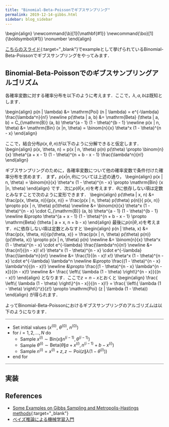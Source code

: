```yaml
---
title: "Binomial-Beta-Poissonでギブスサンプリング"
permalink: 2019-12-14-gibbs.html
sidebar: blog_sidebar
---
```


\begin{align}
\newcommand{\b}[1]{\mathbf{#1}}
\newcommand{\bo}[1]{\boldsymbol{#1}} \nonumber
\end{align}

[こちらのスライド][gibbs]{:target="_blank"}でexampleとして挙げられているBinomial-Beta-Poissonでギブスサンプリングをやってみます．

## Binomial-Beta-Poissonでのギブスサンプリングアルゴリズム

各確率変数に対する確率分布を以下のように考えます．ここで，$\lambda, a, b$は既知とします．

\begin{align}
p(n | \lambda) &= \mathrm{Poi} (n | \lambda) = e^{-\lambda} \frac{\lambda^n}{n!} \newline
p(\theta | a, b) &= \mathrm{Beta} (\theta | a, b) = C_{\mathrm{B}} (a, b) \theta^{a - 1} (1 - \theta)^{b - 1} \newline
p(x | n, \theta) &= \mathrm{Bin} (x |n, \theta) = \binom{n}{x} \theta^x (1 - \theta)^{n - x}
\end{align}

ここで，結合分布$p(x, \theta, n)$が以下のように分解できると仮定します．
\begin{align}
p(x, \theta, n) = p(x | n, \theta) p(n) p(\theta) \propto \binom{n}{x} \theta^{a + x - 1} (1 - \theta)^{n + b - x - 1} \frac{\lambda^n}{n!}
\end{align}

ギブスサンプリングのために，各確率変数について他の確率変数で条件付けた確率分布を求めます．
まず，$p(x | n, \theta)$については上述の通り，
\begin{align}
p(x | n, \theta) = \binom{n}{x} \theta^x (1 - \theta)^{n - x} \propto \mathrm{Bin} (x |n, \theta)
\end{align}
です．次に$p(\theta | x, n)$を考えます．$\theta$に依存しない項は定数とみなすことで次のように変形できます．
\begin{align}
p(\theta | x, n)
&= \frac{p(x, \theta, n)}{p(x, n)} = \frac{p(x | n, \theta) p(\theta) p(n)}{ p(x, n)} \propto p(x | n, \theta) p(\theta) \newline
&= \binom{n}{x} \theta^x (1 - \theta)^{n - x} \cdot C_{\mathrm{B}} (a, b) \theta^{a - 1} (1 - \theta)^{b - 1} \newline
&\propto \theta^{a + x - 1} (1 - \theta)^{n + b - x - 1} \propto \mathrm{Beta} (\theta | a + x, n + b - x)
\end{align}
最後に$p(n | \theta, x)$を考えます．$n$に依存しない項は定数とみなすと
\begin{align}
p(n | \theta, x) 
&= \frac{p(x, \theta, n)}{p(\theta, x)} = \frac{p(x | n, \theta) p(\theta) p(n)}{p(\theta, x)} \propto p(x | n, \theta) p(n) \newline
&= \binom{n}{x} \theta^x (1 - \theta)^{n - x} \cdot e^{-\lambda} \frac{\lambda^n}{n!} \newline
&= \frac{n!}{(n - x)! x!} \theta^x (1 - \theta)^{n - x} \cdot e^{-\lambda} \frac{\lambda^n}{n!} \newline
&= \frac{1}{(n - x)! x!} \theta^x (1 - \theta)^{n - x} \cdot e^{-\lambda} \lambda^n \newline
&\propto \frac{(1 - \theta)^{n - x} \lambda^n}{(n - x)!} \newline
&\propto \frac{(1 - \theta)^{n - x} \lambda^{n - x}}{(n - x)!} \newline
&= \frac{ \left\\{ \lambda (1 - \theta) \right\\}^{n - x}}{(n - x)!}
\end{align}
となります．ここで$z = n - x$とおくと
\begin{align}
\frac{ \left\\{ \lambda (1 - \theta) \right\\}^{n - x}}{(n - x)!} = \frac{ \left\\{ \lambda (1 - \theta) \right\\}^z}{z!} \propto \mathrm{Poi} (z | \lambda (1 - \theta))
\end{align}
が得られます．

よってBinomial-Beta-Poissonにおけるギブスサンプリングのアルゴリズムは以下のようになります．

<div style="border-bottom: 1px solid gray;"></div>

- Set initial values ($x^{(0)}$, $\theta^{(0)}$, $n^{(0)}$)
- for $i = 1, 2, \ldots, N$ do
    - Sample $x^{(i)} \sim \mathrm{Bin} (x \|n^{(i - 1)}, \theta^{(i - 1)})$
    - Sample $\theta^{(i)} \sim \mathrm{Beta} (\theta \| a + x^{(i)}, n^{(i - 1)} + b - x^{(i)})$
    - Sample $n^{(i)} = x^{(i)} + z, z \sim \mathrm{Poi} (z \| \lambda (1 - \theta^{(i)}))$
- end for

<div style="border-bottom: 1px solid gray;"></div>

## 実装

<script src="https://gist.github.com/t2kasa/ae04ac0c44df891c598f5014abddd96e.js"></script>

## References

- [Some Examples on Gibbs Sampling and Metropolis-Hastings methods](http://www.stat.unm.edu/~ghuerta/stat574/notes-gibbs-metro.pdf){:target="_blank"}
- [ベイズ推論による機械学習入門](https://www.kspub.co.jp/book/detail/1538320.html)

[gibbs]: http://www.stat.unm.edu/~ghuerta/stat574/notes-gibbs-metro.pdf
